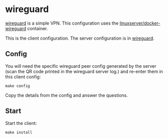 # wireguard

[wireguard](https://www.wireguard.com/) is a simple VPN. This configuration uses
the
[linuxserver/docker-wireguard](https://github.com/linuxserver/docker-wireguard)
container.

This is the client configuration. The server configuration is in
[wireguard](../wireguard).


## Config

You will need the specific wireguard peer config generated by the
server (scan the QR code printed in the wireguard server log.) and
re-enter them in this client config:

```
make config
```

Copy the details from the config and answer the questions.


## Start

Start the client:

```
make install
```
